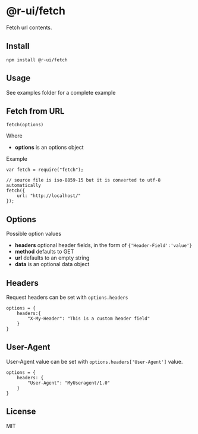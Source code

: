 # @r-ui/fetch

Fetch url contents.

## Install

    npm install @r-ui/fetch

## Usage

See examples folder for a complete example

## Fetch from URL

`fetch(options)`

Where

  * **options** is an options object

Example

    var fetch = require("fetch");

    // source file is iso-8859-15 but it is converted to utf-8 automatically
    fetch({
        url: "http://localhost/"
    });


## Options

Possible option values

 * **headers** optional header fields, in the form of `{'Header-Field':'value'}`
 * **method** defaults to GET
 * **url** defaults to an empty string
 * **data** is an optional data object

## Headers

Request headers can be set with `options.headers`

    options = {
        headers:{
            "X-My-Header": "This is a custom header field"
        }
    }

## User-Agent
User-Agent value can be set with `options.headers['User-Agent']` value.

    options = {
        headers: {
            "User-Agent": "MyUseragent/1.0"
        }
    }

## License

MIT
